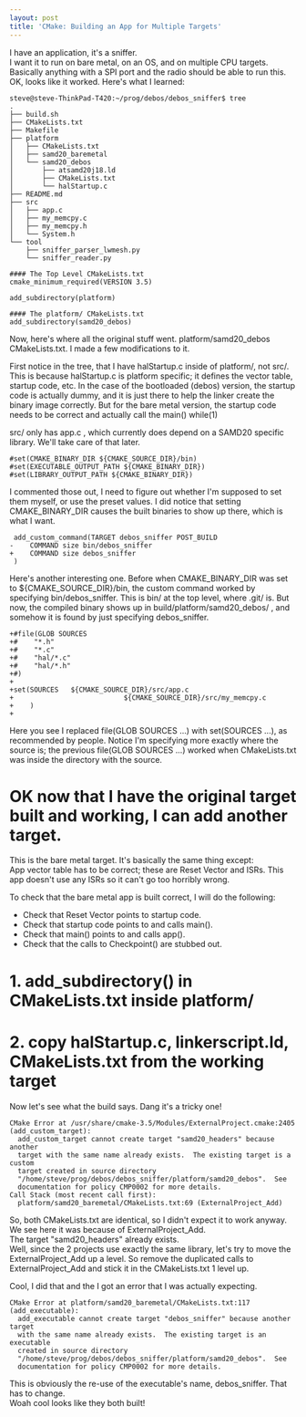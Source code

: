 ```yaml
---
layout: post
title: 'CMake: Building an App for Multiple Targets'
---
```

I have an application, it's a sniffer.  
I want it to run on bare metal, on an OS, and on multiple CPU targets.  
Basically anything with a SPI port and the radio should be able to run this.  
OK, looks like it worked.  Here's what I learned:  
  
```
steve@steve-ThinkPad-T420:~/prog/debos/debos_sniffer$ tree
.
├── build.sh
├── CMakeLists.txt
├── Makefile
├── platform
│   ├── CMakeLists.txt
│   ├── samd20_baremetal
│   └── samd20_debos
│       ├── atsamd20j18.ld
│       ├── CMakeLists.txt
│       └── halStartup.c
├── README.md
├── src
│   ├── app.c
│   ├── my_memcpy.c
│   ├── my_memcpy.h
│   └── System.h
└── tool
    ├── sniffer_parser_lwmesh.py
    └── sniffer_reader.py
```
```
#### The Top Level CMakeLists.txt
cmake_minimum_required(VERSION 3.5)

add_subdirectory(platform)
```
```
#### The platform/ CMakeLists.txt
add_subdirectory(samd20_debos)
```
  
Now, here's where all the original stuff went.  platform/samd20_debos CMakeLists.txt.  I made a few modifications to it.  
  
First notice in the tree, that I have halStartup.c inside of platform/, not src/.  This is because halStartup.c is platform specific; it defines the vector table, startup code, etc.  In the case of the bootloaded (debos) version, the startup code is actually dummy, and it is just there to help the linker create the binary image correctly.  But for the bare metal version, the startup code needs to be correct and actually call the main()  while(1)
  
src/ only has app.c , which currently does depend on a SAMD20 specific library.  We'll take care of that later.

```
#set(CMAKE_BINARY_DIR ${CMAKE_SOURCE_DIR}/bin)
#set(EXECUTABLE_OUTPUT_PATH ${CMAKE_BINARY_DIR})
#set(LIBRARY_OUTPUT_PATH ${CMAKE_BINARY_DIR})
```
I commented those out, I need to figure out whether I'm supposed to set them myself, or use the preset values.  I did notice that setting CMAKE_BINARY_DIR causes the built binaries to show up there, which is what I want.  

```
 add_custom_command(TARGET debos_sniffer POST_BUILD
-    COMMAND size bin/debos_sniffer
+    COMMAND size debos_sniffer
 )
```
Here's another interesting one.  Before when CMAKE_BINARY_DIR was set to ${CMAKE_SOURCE_DIR}/bin, the custom command worked by specifying bin/debos_sniffer.  This is bin/ at the top level, where .git/ is.  But now, the compiled binary shows up in build/platform/samd20_debos/ , and somehow it is found by just specifying debos_sniffer.

``` 
+#file(GLOB SOURCES
+#    "*.h"
+#    "*.c"
+#    "hal/*.c"
+#    "hal/*.h"
+#)
+
+set(SOURCES   ${CMAKE_SOURCE_DIR}/src/app.c  
+							${CMAKE_SOURCE_DIR}/src/my_memcpy.c 
+	 ) 
+
```
Here you see I replaced file(GLOB SOURCES ...) with set(SOURCES ...),
as recommended by people.  Notice I'm specifying more exactly where the source is; the previous file(GLOB SOURCES ...) worked when CMakeLists.txt was inside the directory with the source.
  
# OK now that I have the original target built and working, I can add another target.  
This is the bare metal target.  It's basically the same thing except:  
App vector table has to be correct; these are Reset Vector and ISRs.  This app doesn't use any ISRs so it can't go too horribly wrong.  
  
To check that the bare metal app is built correct, I will do the following:  
- Check that Reset Vector points to startup code.  
- Check that startup code points to and calls main().  
- Check that main() points to and calls app().  
- Check that the calls to Checkpoint() are stubbed out.
  
# 1. add_subdirectory() in CMakeLists.txt inside platform/ 
# 2. copy halStartup.c, linkerscript.ld, CMakeLists.txt from the working target   
Now let's see what the build says.  Dang it's a tricky one!  
```
CMake Error at /usr/share/cmake-3.5/Modules/ExternalProject.cmake:2405 (add_custom_target):
  add_custom_target cannot create target "samd20_headers" because another
  target with the same name already exists.  The existing target is a custom
  target created in source directory
  "/home/steve/prog/debos/debos_sniffer/platform/samd20_debos".  See
  documentation for policy CMP0002 for more details.
Call Stack (most recent call first):
  platform/samd20_baremetal/CMakeLists.txt:69 (ExternalProject_Add)
```
So, both CMakeLists.txt are identical, so I didn't expect it to work anyway.  We see here it was because of ExternalProject_Add.  
The target "samd20_headers" already exists.  
Well, since the 2 projects use exactly the same library, let's try to move the ExternalProject_Add up a level.  So remove the duplicated calls to ExternalProject_Add and stick it in the CMakeLists.txt 1 level up.
  
Cool, I did that and the I got an error that I was actually expecting.
```
CMake Error at platform/samd20_baremetal/CMakeLists.txt:117 (add_executable):
  add_executable cannot create target "debos_sniffer" because another target
  with the same name already exists.  The existing target is an executable
  created in source directory
  "/home/steve/prog/debos/debos_sniffer/platform/samd20_debos".  See
  documentation for policy CMP0002 for more details.
```
This is obviously the re-use of the executable's name, debos_sniffer.  That has to change.  
Woah cool looks like they both built!  
